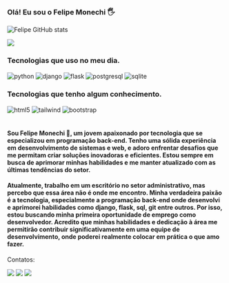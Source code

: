### Olá! Eu sou o Felipe Monechi 🖐️


![Felipe GitHub stats](https://github-readme-stats.vercel.app/api?username=FelipeMonechi&show_icons=true&theme=dracula)

<div>
    <img src='https://github-readme-stats.vercel.app/api/top-langs/?username=FelipeMonechi&theme=blue-green'>
</div>

### Tecnologias que uso no meu dia.

<div>
    <img align="center" alt="python" src="https://img.shields.io/badge/Python-3776AB?style=for-the-badge&logo=python&logoColor=white"/>
    <img align="center" alt="django" src="https://img.shields.io/badge/Django-092E20?style=for-the-badge&logo=django&logoColor=white"/>
    <img align="center" alt="flask" src="https://img.shields.io/badge/Flask-000000?style=for-the-badge&logo=flask&logoColor=white"/>
    <img align="center" alt="postgresql" src="https://img.shields.io/badge/PostgreSQL-316192?style=for-the-badge&logo=postgresql&logoColor=white"/>
    <img align="center" alt="sqlite" src="https://img.shields.io/badge/SQLite-07405E?style=for-the-badge&logo=sqlite&logoColor=white"/>
</div>

### Tecnologias que tenho algum conhecimento.

<div>
    <img align="center" alt="html5" src="https://img.shields.io/badge/HTML5-E34F26?style=for-the-badge&logo=html5&logoColor=white"/>
    <img align="center" alt="tailwind" src="https://img.shields.io/badge/Tailwind_CSS-38B2AC?style=for-the-badge&logo=tailwind-css&logoColor=white"/>
    <img align="center" alt="bootstrap" src="https://img.shields.io/badge/Bootstrap-563D7C?style=for-the-badge&logo=bootstrap&logoColor=white"/>
</div>
<br>

#### Sou Felipe Monechi 👋, um  jovem apaixonado por tecnologia que se especializou em programação back-end. Tenho uma sólida experiência em desenvolvimento de sistemas e web, e adoro enfrentar desafios que me permitam criar soluções inovadoras e eficientes. Estou sempre em busca de aprimorar minhas habilidades e me manter atualizado com as últimas tendências do setor.
#### Atualmente, trabalho em um escritório no setor administrativo, mas percebo que essa área não é onde me encontro. Minha verdadeira paixão é a tecnologia, especialmente a programação back-end onde desenvolvi e aprimorei habilidades como django, flask, sql, git entre outros. Por isso, estou buscando minha primeira oportunidade de emprego como desenvolvedor. Acredito que minhas habilidades e dedicação à área me permitirão contribuir significativamente em uma equipe de desenvolvimento, onde poderei realmente colocar em prática o que amo fazer.

Contatos:<br>
<div>
    <a href='https://www.linkedin.com/in/felipe-monechi-6069b6251/'><img src='https://img.shields.io/badge/LinkedIn-0077B5?style=for-the-badge&logo=linkedin&logoColor=white'></a>
    <a href='mailto:lipe.monechi@gmail.com'><img src='https://img.shields.io/badge/Gmail-D14836?style=for-the-badge&logo=gmail&logoColor=white'></a>
    <a href='mailto:felipe.monechi@hotmail.com'><img src='https://img.shields.io/badge/Microsoft_Outlook-0078D4?style=for-the-badge&logo=microsoft-outlook&logoColor=white'></a>
</div>
